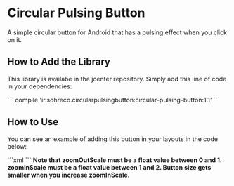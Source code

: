 <h1>Circular Pulsing Button</h1>
<p>A simple circular button for Android that has a pulsing effect when you click on it.</p>
<h2>How to Add the Library</h2>
<p>This library is availabe in the jcenter repository. Simply add this line of code in your dependencies:</p>
```
compile 'ir.sohreco.circularpulsingbutton:circular-pulsing-button:1.1'
```
<h2>How to Use</h2>
<p>You can see an example of adding this button in your layouts in the code below:</p>
```xml
<ir.sohreco.circularpulsingbutton.CircularPulsingButton
        android:layout_width="200dp"
        android:layout_height="200dp"
        android:layout_centerInParent="true"
        app:cpb_text="Hello World!"
        app:cpb_zoomOutScale="0.5"
        app:cpb_zoomInScale="1.5"
        app:cpb_animationDuration="300"/>
```
<b>Note that zoomOutScale must be a float value between 0 and 1.</b><br>
<b>zoomInScale must be a float value between 1 and 2. Button size gets smaller when you increase zoomInScale.</b>
